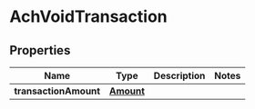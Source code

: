 

# AchVoidTransaction

## Properties

Name | Type | Description | Notes
------------ | ------------- | ------------- | -------------
**transactionAmount** | [**Amount**](Amount.md) |  | 



